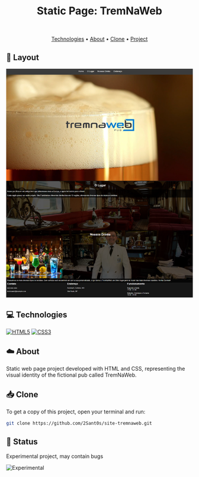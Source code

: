 <h1 align="center" style="font-weight: bold;">Static Page: TremNaWeb </h1>

<br>
<p align="center">
 <a href="#tech" title="technologies">Technologies</a> • 
 <a href="#about" title="about">About</a> • 
 <a href="#clone" title="clone">Clone</a> •
 <a href="https://github.com/2Sant0s/site-tremnaweb/blob/main/index.html">Project</a>
</p>

<h2 id="layout">🎨 Layout</h2>

<p align="center">
    <img src="images/page-layout-1.png" alt="page-layout-1" width="700px">
</p>

<h2 id="tech">💻 Technologies</h2>

[![HTML5](https://img.shields.io/badge/html5-%23E34F26.svg?style=for-the-badge&logo=html5&logoColor=white)](https://developer.mozilla.org/en-US/docs/Web/HTML)
[![CSS3](https://img.shields.io/badge/css3-%231572B6.svg?style=for-the-badge&logo=css3&logoColor=white)](https://developer.mozilla.org/en-US/docs/Web/CSS)
<br>


<!-- about -->
<h2 id="about">☁️ About</h2>
<p>Static web page project developed with HTML and CSS, representing the visual identity of the fictional pub called TremNaWeb.
</p>

<!-- sobre -->
<h2 id="clone">📥 Clone</h3>

To get a copy of this project, open your terminal and run:

```bash
git clone https://github.com/2Sant0s/site-tremnaweb.git
```

<h2 id="status">🚦 Status</h2>

<!-- ![Status: Finished](https://img.shields.io/badge/status-finished-brightgreen) -->
Experimental project, may contain bugs

![Experimental](https://img.shields.io/badge/status-experimental-red)
